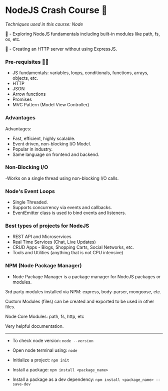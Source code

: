 # NodeJS Crash Course :dart:

*Techniques used in this course: Node*

:pushpin: - Exploring NodeJS fundamentals including built-in modules like path, fs, os, etc.

:pushpin: - Creating an HTTP server without using ExpressJS. 

### Pre-requisites :technologist:
- JS fundamentals: variables, loops, conditionals, functions, arrays, objects, etc.
- HTTP
- JSON
- Arrow functions
- Promises
- MVC Pattern (Model View Controller)

### Advantages
Advantages:
- Fast, efficient, highly scalable.
- Event driven, non-blocking I/O Model.
- Popular in industry.
- Same language on frontend and backend.

### Non-Blocking I/O
-Works on a single thread using non-blocking I/O calls.

### Node's Event Loops
- Single Threaded.
- Supports concurrency via events and callbacks.
- EventEmitter class is used to bind events and listeners.

### Best types of projects for NodeJS
- REST API and Microservices
- Real Time Services (Chat, Live Updates)
- CRUD Apps - Blogs, Shopping Carts, Social Networks, etc.
- Tools and Utilities (anything that is not CPU intensive)

### NPM (Node Package Manager)
- Node Package Manager is a package manager for NodeJS packages or modules.

3rd party modules installed via NPM: express, body-parser, mongoose, etc.

Custom Modules (files) can be created and exported to be used in other files.

Node Core Modules: path, fs, http, etc

Very helpful documentation.

------------------------------------------------------------------------------------------------------------------

- To check node version:
```node --version```

- Open node terminal using:
```node```

- Initialize a project:
```npm init```

- Install a package:
```npm install <package_name>```

- Install a package as a dev dependency:
```npm install <package_name> --save-dev```